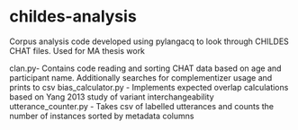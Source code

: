 # childes-analysis
Corpus analysis code developed using pylangacq to look through CHILDES CHAT files. Used for MA thesis work

clan.py- Contains code reading and sorting CHAT data based on age and participant name. Additionally searches for complementizer usage and prints to csv
bias_calculator.py - Implements expected overlap calculations based on Yang 2013 study of variant interchangeability
utterance_counter.py - Takes csv of labelled utterances and counts the number of instances sorted by metadata columns
